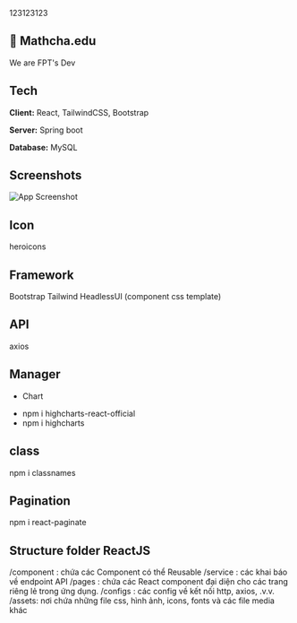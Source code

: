 
123123123
## 🚀 Mathcha.edu
We are FPT's Dev


## Tech

**Client:** React, TailwindCSS, Bootstrap

**Server:** Spring boot

**Database:** MySQL


## Screenshots

![App Screenshot](https://via.placeholder.com/468x300?text=App+Screenshot+Here)


## Icon
heroicons

## Framework
Bootstrap 
Tailwind
HeadlessUI (component css template)

## API
axios

## Manager
- Chart
 + npm i highcharts-react-official
 + npm i highcharts

## class
npm i classnames

## Pagination
npm i react-paginate



## Structure folder ReactJS
/component : chứa các Component có thể Reusable
/service : các khai báo về endpoint API
/pages : chứa các React component đại diện cho các trang riêng lẻ trong ứng dụng.
/configs : các config về kết nối http, axios, .v.v.
/assets: nơi chứa những file css, hình ảnh, icons, fonts và các file media khác 
